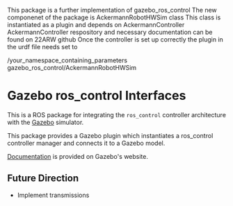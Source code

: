 This package is a further implementation of gazebo_ros_control
The new componenet of the package is AckermannRobotHWSim class
This class is instantiated as a plugin and depends on AckermannController
AckermannController respository and necessary documentation can be found on 22ARW github
Once the controller is set up correctly the plugin in the urdf file needs set to

<plugin name="gazebo_ros_control" filename="libgazebo_ros_control.so">
    <robotNamespace>/your_namespace_containing_parameters</robotNamespace>
    <robotSimType>gazebo_ros_control/AckermannRobotHWSim</robotSimType>
</plugin>



# Gazebo ros_control Interfaces

This is a ROS package for integrating the `ros_control` controller architecture
with the [Gazebo](http://gazebosim.org/) simulator.

This package provides a Gazebo plugin which instantiates a ros_control
controller manager and connects it to a Gazebo model.

[Documentation](http://gazebosim.org/tutorials?tut=ros_control) is provided on Gazebo's website.

## Future Direction

 - Implement transmissions
